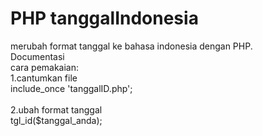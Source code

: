 # PHP tanggalIndonesia
 merubah format tanggal ke bahasa indonesia dengan PHP.<br>
 Documentasi<br>
 cara pemakaian:<br>
 1.cantumkan file<br>
 include_once 'tanggalID.php';<br>
<br>
 2.ubah format tanggal<br>
 tgl_id($tanggal_anda);
